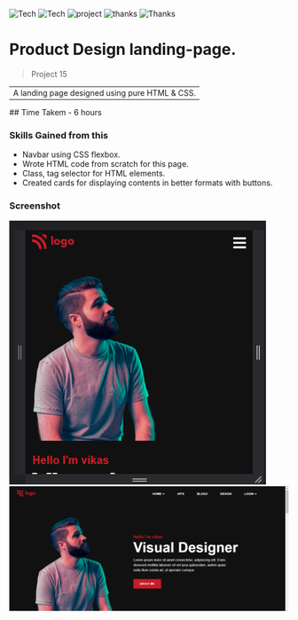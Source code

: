 
![Tech](https://img.shields.io/badge/Tech-CSS-yellowgreen)
![Tech](https://img.shields.io/badge/LCO-Iwritecode-orange)
![project](https://img.shields.io/badge/project-product%20design-yellow)
![thanks](https://img.shields.io/badge/Thanks-Hitesh%20Choudhary-red)
![Thanks](https://img.shields.io/badge/Thanks-Inueron-blue)

# Product Design landing-page.

> Project 15

<table>
<tr>
<td>
  A landing page designed using pure HTML & CSS.
</td>
</tr>
</table>
## Time Takem
- 6 hours

### Skills Gained from this

- Navbar using CSS flexbox.
- Wrote HTML code from scratch for this page.
- Class, tag selector for HTML elements.
- Created cards for displaying contents in better formats with buttons.

### Screenshot

![saas](./screenshot/product%20design%2001.PNG)
![saas](./screenshot/product%20design02.PNG)

